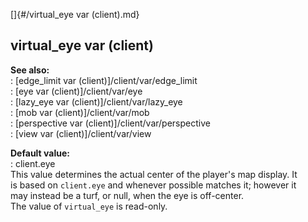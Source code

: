 []{#/virtual_eye var (client).md}    
## virtual_eye var (client)    
**See also:**    
:   [edge_limit var (client)]/client/var/edge_limit    
:   [eye var (client)]/client/var/eye    
:   [lazy_eye var (client)]/client/var/lazy_eye    
:   [mob var (client)]/client/var/mob    
:   [perspective var (client)]/client/var/perspective    
:   [view var (client)]/client/var/view    
<!-- -->    
**Default value:**    
:   client.eye    
This value determines the actual center of the player\'s map display. It    
is based on `client.eye` and whenever possible matches it; however it    
may instead be a turf, or null, when the eye is off-center.    
The value of `virtual_eye` is read-only.  
